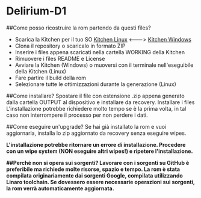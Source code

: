Delirium-D1
===========

##Come posso ricostruire la rom partendo da questi files?

  - Scarica la Kitchen per il tuo SO [Kitchen Linux] <---> [Kitchen Windows]
  - Clona il repository o scaricalo in formato ZIP
  - Inserire i files appena scaricati nella cartella WORKING della Kitchen
  - Rimuovere i files README e License
  - Avviare la Kitchen (Windows) o muoversi con il terminale nell'eseguibile della Kitchen (Linux)
  - Fare partire il build della rom
  - Selezionare tutte le ottimizzazioni durante la generazione (Linux)

##Come installare?
Spostare il file con estensione .zip appena generato dalla cartella OUTPUT al dispositivo e installare da recovery.
Installare i files
L'installazione potrebbe richiedere molto tempo se è la prima volta, in tal caso non interrompere il processo per non perdere i dati.

##Come eseguire un'upgrade?
Se hai già installato la rom e vuoi aggiornarla, installa lo zip aggiornato da recovery senza eseguire wipes.

<b>L'installazione potrebbe ritornare un errore di installazione. 
<b>Procedere con un wipe system (NON eseguire altri wipes!) e ripetere l'installazione.

##Perchè non si opera sui sorgenti?
Lavorare con i sorgenti su GitHub è preferibile ma richiede molte risorse, spazio e tempo.
La rom è stata compilata originariamente dai sorgenti Google, compilata utilizzando Linaro toolchain.
Se dovessero essere necessarie operazioni sui sorgenti, la rom verrà automaticamente aggiornata.

[Kitchen Linux]:https://github.com/dsixda/Android-Kitchen/releases/tag/0.224/
[Kitchen Windows]:http://goo.gl/qI1zRM
